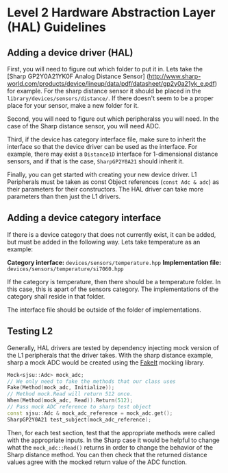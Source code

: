 # Level 2 Hardware Abstraction Layer (HAL) Guidelines

## Adding a device driver (HAL)

First, you will need to figure out which folder to put it in. Lets take the
[Sharp GP2Y0A21YK0F Analog Distance Sensor]
(http://www.sharp-world.com/products/device/lineup/data/pdf/datasheet/gp2y0a21yk_e.pdf)
for example. For the sharp distance sensor it should be placed in the
`library/devices/sensors/distance/`. If there doesn't seem to be a proper
place for your sensor, make a new folder for it.

Second, you will need to figure out which peripheralss you will need.
In the case of the Sharp distance sensor, you will need ADC.

Third, if the device has category interface file, make sure to inherit
the interface so that the device driver can be used as the interface.
For example, there may exist a `Distance1D` interface for 1-dimensional
distance sensors, and if that is the case, `SharpGP2Y0A21` should
inherit it.

Finally, you can get started with creating your new device driver. L1
Peripherals must be taken as const Object references (`const Adc & adc`)
as their parameters for their constructors. The HAL driver can take more
parameters than then just the L1 drivers.

## Adding a device category interface

If there is a device category that does not currently exist, it can be
added, but must be added in the following way. Lets take temperature as
an example:

**Category interface:** `devices/sensors/temperature.hpp`
**Implementation file:** `devices/sensors/temperature/si7060.hpp`

If the category is temperature, then there should be a temperature
folder. In this case, this is apart of the sensors category. The
implementations of the category shall reside in that folder.

The interface file should be outside of the folder of implementations.

## Testing L2

Generally, HAL drivers are tested by dependency injecting mock version
of the L1 peripherals that the driver takes. With the sharp distance
example, sharp a mock ADC would be created using the
[FakeIt](https://github.com/eranpeer/FakeIt) mocking library.

``` c++
Mock<sjsu::Adc> mock_adc;
// We only need to fake the methods that our class uses
Fake(Method(mock_adc, Initialize));
// Method mock.Read will return 512 once.
When(Method(mock_adc, Read)).Return(512);
// Pass mock ADC reference to sharp test object
const sjsu::Adc & mock_adc_reference = mock_adc.get();
SharpGP2Y0A21 test_subject(mock_adc_reference);
```

Then, for each test section, test that the appropriate methods were
called with the appropriate inputs. In the Sharp case it would be
helpful to change what the `mock_adc::Read()` returns in order to change
the behavior of the Sharp distance method. You can then check that the
returned distance values agree with the mocked return value of the ADC
function.
